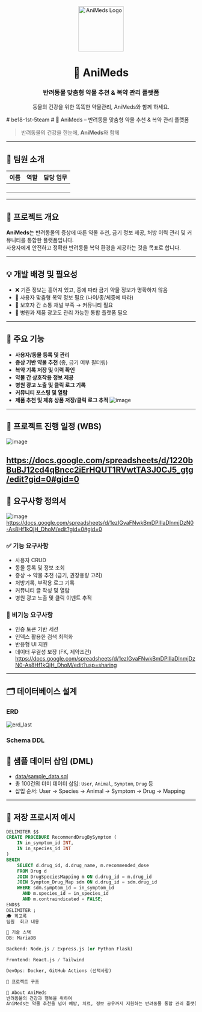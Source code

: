 <div align="center">
  <img src="https://user-images.githubusercontent.com/101691440/92118a53-c5b6-40bc-b130-bf8c398d7b51" width="120" alt="AniMeds Logo"/>
  <h1>🐾 AniMeds</h1>
  <h3>반려동물 맞춤형 약물 추천 & 복약 관리 플랫폼</h3>
  <p>동물의 건강을 위한 똑똑한 약물관리, AniMeds와 함께 하세요.</p>
</div>
# be18-1st-5team
# 🐾 AniMeds – 반려동물 맞춤형 약물 추천 & 복약 관리 플랫폼

> 반려동물의 건강을 한눈에, **AniMeds**와 함께

---

## 👥 팀원 소개

| 이름     | 역할             | 담당 업무 |
|----------|------------------|-----------|
|    |       |  |
|    |   |  |
|    |      |  |
|    |  |  |

---

## 🌟 프로젝트 개요

**AniMeds**는 반려동물의 증상에 따른 약물 추천, 금기 정보 제공, 처방 이력 관리 및 커뮤니티를 통합한 플랫폼입니다.  
사용자에게 안전하고 정확한 반려동물 복약 환경을 제공하는 것을 목표로 합니다.

---

## 💡 개발 배경 및 필요성

- ❌ 기존 정보는 흩어져 있고, 종에 따라 금기 약물 정보가 명확하지 않음  
- 🐶 사용자 맞춤형 복약 정보 필요 (나이/종/체중에 따라)
- 💬 보호자 간 소통 채널 부족 → 커뮤니티 필요  
- 📢 병원과 제품 광고도 관리 가능한 통합 플랫폼 필요

---

## 🔧 주요 기능

- **사용자/동물 등록 및 관리**
- **증상 기반 약물 추천** (종, 금기 여부 필터링)
- **복약 기록 저장 및 이력 확인**
- **약물 간 상호작용 정보 제공**
- **병원 광고 노출 및 클릭 로그 기록**
- **커뮤니티 포스팅 및 열람**
- **제품 추천 및 제휴 상품 저장/클릭 로그 추적**
![image](https://github.com/user-attachments/assets/656f7844-5688-4da3-b059-89d8bc05b85c)

---

## 📅 프로젝트 진행 일정 (WBS)
![image](https://github.com/user-attachments/assets/7112814b-3aa7-48ec-8944-a977059e8d3e)


https://docs.google.com/spreadsheets/d/1220bBuBJ12cd4qBncc2iErHQUT1RVwtTA3J0CJ5_gtg/edit?gid=0#gid=0
---

## 🧾 요구사항 정의서
![image](https://github.com/user-attachments/assets/65e20bc7-f8ec-445b-a02f-24a14fcbceb4)
https://docs.google.com/spreadsheets/d/1ezIGvaFNwkBmDPlIIaDlnmjDzN0-As8Hf1kQjH_DhoM/edit?gid=0#gid=0
### ✅ 기능 요구사항
- 사용자 CRUD
- 동물 등록 및 정보 조회
- 증상 → 약물 추천 (금기, 권장용량 고려)
- 처방기록, 부작용 로그 기록
- 커뮤니티 글 작성 및 열람
- 병원 광고 노출 및 클릭 이벤트 추적

### 🚫 비기능 요구사항
- 인증 토큰 기반 세션
- 인덱스 활용한 검색 최적화
- 반응형 UI 지원
- 데이터 무결성 보장 (FK, 제약조건)
https://docs.google.com/spreadsheets/d/1ezIGvaFNwkBmDPlIIaDlnmjDzN0-As8Hf1kQjH_DhoM/edit?usp=sharing
---

## 🗂️ 데이터베이스 설계

### ERD
![erd_last](https://github.com/user-attachments/assets/21479827-f4e2-4deb-9abf-00f9d07af870)



### Schema DDL


## 🧪 샘플 데이터 삽입 (DML)

- [data/sample_data.sql](data/sample_data.sql)  
- 총 100건의 더미 데이터 삽입: `User`, `Animal`, `Symptom`, `Drug` 등
- 삽입 순서: User → Species → Animal → Symptom → Drug → Mapping

---

## 🧠 저장 프로시저 예시

```sql
DELIMITER $$
CREATE PROCEDURE RecommendDrugBySymptom (
    IN in_symptom_id INT,
    IN in_species_id INT
)
BEGIN
    SELECT d.drug_id, d.drug_name, m.recommended_dose
    FROM Drug d
    JOIN DrugSpeciesMapping m ON d.drug_id = m.drug_id
    JOIN Symptom_Drug_Map sdm ON d.drug_id = sdm.drug_id
    WHERE sdm.symptom_id = in_symptom_id
      AND m.species_id = in_species_id
      AND m.contraindicated = FALSE;
END$$
DELIMITER ;
🎓 회고록
팀원	회고 내용

🚀 기술 스택
DB: MariaDB

Backend: Node.js / Express.js (or Python Flask)

Frontend: React.js / Tailwind

DevOps: Docker, GitHub Actions (선택사항)

📌 프로젝트 구조

🐾 About AniMeds
반려동물의 건강과 행복을 위하여
AniMeds는 약물 추천을 넘어 예방, 치료, 정보 공유까지 지원하는 반려동물 통합 관리 플랫폼입니다.
